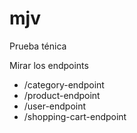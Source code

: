 # mjv
Prueba ténica

Mirar los endpoints
  - /category-endpoint
  - /product-endpoint
  - /user-endpoint
  - /shopping-cart-endpoint
  
 
 
